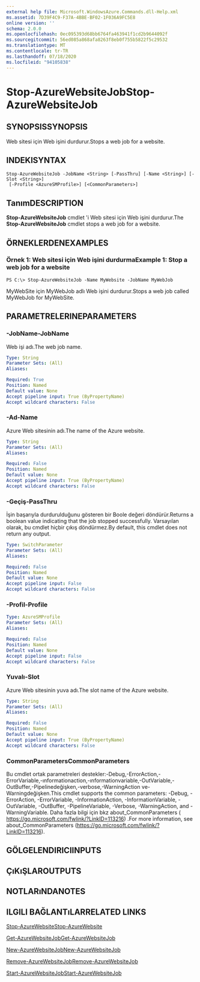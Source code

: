 ```yaml
---
external help file: Microsoft.WindowsAzure.Commands.dll-Help.xml
ms.assetid: 7D39F4C9-F37A-4BBE-BF02-1F036A9FC5E8
online version: ''
schema: 2.0.0
ms.openlocfilehash: 0ec095393d68bb6764fa463941f1cd2b9644092f
ms.sourcegitcommit: 56ed085a868afa8263f8eb0f755b5822f5c29532
ms.translationtype: MT
ms.contentlocale: tr-TR
ms.lasthandoff: 07/18/2020
ms.locfileid: "94105838"
---
```

# <span data-ttu-id="0d1b1-101">Stop-AzureWebsiteJob</span><span class="sxs-lookup"><span data-stu-id="0d1b1-101">Stop-AzureWebsiteJob</span></span>

## <span data-ttu-id="0d1b1-102">SYNOPSIS</span><span class="sxs-lookup"><span data-stu-id="0d1b1-102">SYNOPSIS</span></span>
<span data-ttu-id="0d1b1-103">Web sitesi için Web işini durdurur.</span><span class="sxs-lookup"><span data-stu-id="0d1b1-103">Stops a web job for a website.</span></span>

## <span data-ttu-id="0d1b1-104">INDEKI</span><span class="sxs-lookup"><span data-stu-id="0d1b1-104">SYNTAX</span></span>

```
Stop-AzureWebsiteJob -JobName <String> [-PassThru] [-Name <String>] [-Slot <String>]
 [-Profile <AzureSMProfile>] [<CommonParameters>]
```

## <span data-ttu-id="0d1b1-105">Tanım</span><span class="sxs-lookup"><span data-stu-id="0d1b1-105">DESCRIPTION</span></span>
<span data-ttu-id="0d1b1-106">**Stop-AzureWebsiteJob** cmdlet 'i Web sitesi için Web işini durdurur.</span><span class="sxs-lookup"><span data-stu-id="0d1b1-106">The **Stop-AzureWebsiteJob** cmdlet stops a web job for a website.</span></span>

## <span data-ttu-id="0d1b1-107">ÖRNEKLERDEN</span><span class="sxs-lookup"><span data-stu-id="0d1b1-107">EXAMPLES</span></span>

### <span data-ttu-id="0d1b1-108">Örnek 1: Web sitesi için Web işini durdurma</span><span class="sxs-lookup"><span data-stu-id="0d1b1-108">Example 1: Stop a web job for a website</span></span>
```
PS C:\> Stop-AzureWebsiteJob -Name MyWebsite -JobName MyWebJob
```

<span data-ttu-id="0d1b1-109">MyWebSite için MyWebJob adlı Web işini durdurur.</span><span class="sxs-lookup"><span data-stu-id="0d1b1-109">Stops a web job called MyWebJob for MyWebSite.</span></span>

## <span data-ttu-id="0d1b1-110">PARAMETRELERINE</span><span class="sxs-lookup"><span data-stu-id="0d1b1-110">PARAMETERS</span></span>

### <span data-ttu-id="0d1b1-111">-JobName</span><span class="sxs-lookup"><span data-stu-id="0d1b1-111">-JobName</span></span>
<span data-ttu-id="0d1b1-112">Web işi adı.</span><span class="sxs-lookup"><span data-stu-id="0d1b1-112">The web job name.</span></span>

```yaml
Type: String
Parameter Sets: (All)
Aliases: 

Required: True
Position: Named
Default value: None
Accept pipeline input: True (ByPropertyName)
Accept wildcard characters: False
```

### <span data-ttu-id="0d1b1-113">-Ad</span><span class="sxs-lookup"><span data-stu-id="0d1b1-113">-Name</span></span>
<span data-ttu-id="0d1b1-114">Azure Web sitesinin adı.</span><span class="sxs-lookup"><span data-stu-id="0d1b1-114">The name of the Azure website.</span></span>

```yaml
Type: String
Parameter Sets: (All)
Aliases: 

Required: False
Position: Named
Default value: None
Accept pipeline input: True (ByPropertyName)
Accept wildcard characters: False
```

### <span data-ttu-id="0d1b1-115">-Geçiş</span><span class="sxs-lookup"><span data-stu-id="0d1b1-115">-PassThru</span></span>
<span data-ttu-id="0d1b1-116">İşin başarıyla durdurulduğunu gösteren bir Boole değeri döndürür.</span><span class="sxs-lookup"><span data-stu-id="0d1b1-116">Returns a boolean value indicating that the job stopped successfully.</span></span>
<span data-ttu-id="0d1b1-117">Varsayılan olarak, bu cmdlet hiçbir çıkış döndürmez.</span><span class="sxs-lookup"><span data-stu-id="0d1b1-117">By default, this cmdlet does not return any output.</span></span>

```yaml
Type: SwitchParameter
Parameter Sets: (All)
Aliases: 

Required: False
Position: Named
Default value: None
Accept pipeline input: False
Accept wildcard characters: False
```

### <span data-ttu-id="0d1b1-118">-Profil</span><span class="sxs-lookup"><span data-stu-id="0d1b1-118">-Profile</span></span>
```yaml
Type: AzureSMProfile
Parameter Sets: (All)
Aliases: 

Required: False
Position: Named
Default value: None
Accept pipeline input: False
Accept wildcard characters: False
```

### <span data-ttu-id="0d1b1-119">Yuvalı</span><span class="sxs-lookup"><span data-stu-id="0d1b1-119">-Slot</span></span>
<span data-ttu-id="0d1b1-120">Azure Web sitesinin yuva adı.</span><span class="sxs-lookup"><span data-stu-id="0d1b1-120">The slot name of the Azure website.</span></span>

```yaml
Type: String
Parameter Sets: (All)
Aliases: 

Required: False
Position: Named
Default value: None
Accept pipeline input: True (ByPropertyName)
Accept wildcard characters: False
```

### <span data-ttu-id="0d1b1-121">CommonParameters</span><span class="sxs-lookup"><span data-stu-id="0d1b1-121">CommonParameters</span></span>
<span data-ttu-id="0d1b1-122">Bu cmdlet ortak parametreleri destekler:-Debug,-ErrorAction,-ErrorVariable,-ınformationaction,-ınformationvariable,-OutVariable,-OutBuffer,-Pipelinedeğişken,-verbose,-WarningAction ve-Warningdeğişken.</span><span class="sxs-lookup"><span data-stu-id="0d1b1-122">This cmdlet supports the common parameters: -Debug, -ErrorAction, -ErrorVariable, -InformationAction, -InformationVariable, -OutVariable, -OutBuffer, -PipelineVariable, -Verbose, -WarningAction, and -WarningVariable.</span></span> <span data-ttu-id="0d1b1-123">Daha fazla bilgi için bkz about_CommonParameters ( https://go.microsoft.com/fwlink/?LinkID=113216) .</span><span class="sxs-lookup"><span data-stu-id="0d1b1-123">For more information, see about_CommonParameters (https://go.microsoft.com/fwlink/?LinkID=113216).</span></span>

## <span data-ttu-id="0d1b1-124">GÖLGELENDIRICI</span><span class="sxs-lookup"><span data-stu-id="0d1b1-124">INPUTS</span></span>

## <span data-ttu-id="0d1b1-125">ÇıKıŞLAR</span><span class="sxs-lookup"><span data-stu-id="0d1b1-125">OUTPUTS</span></span>

## <span data-ttu-id="0d1b1-126">NOTLARıNDA</span><span class="sxs-lookup"><span data-stu-id="0d1b1-126">NOTES</span></span>

## <span data-ttu-id="0d1b1-127">ILGILI BAĞLANTıLAR</span><span class="sxs-lookup"><span data-stu-id="0d1b1-127">RELATED LINKS</span></span>

[<span data-ttu-id="0d1b1-128">Stop-AzureWebsite</span><span class="sxs-lookup"><span data-stu-id="0d1b1-128">Stop-AzureWebsite</span></span>](./Stop-AzureWebsite.md)

[<span data-ttu-id="0d1b1-129">Get-AzureWebsiteJob</span><span class="sxs-lookup"><span data-stu-id="0d1b1-129">Get-AzureWebsiteJob</span></span>](./Get-AzureWebsiteJob.md)

[<span data-ttu-id="0d1b1-130">New-AzureWebsiteJob</span><span class="sxs-lookup"><span data-stu-id="0d1b1-130">New-AzureWebsiteJob</span></span>](./New-AzureWebsiteJob.md)

[<span data-ttu-id="0d1b1-131">Remove-AzureWebsiteJob</span><span class="sxs-lookup"><span data-stu-id="0d1b1-131">Remove-AzureWebsiteJob</span></span>](./Remove-AzureWebsiteJob.md)

[<span data-ttu-id="0d1b1-132">Start-AzureWebsiteJob</span><span class="sxs-lookup"><span data-stu-id="0d1b1-132">Start-AzureWebsiteJob</span></span>](./Start-AzureWebsiteJob.md)


